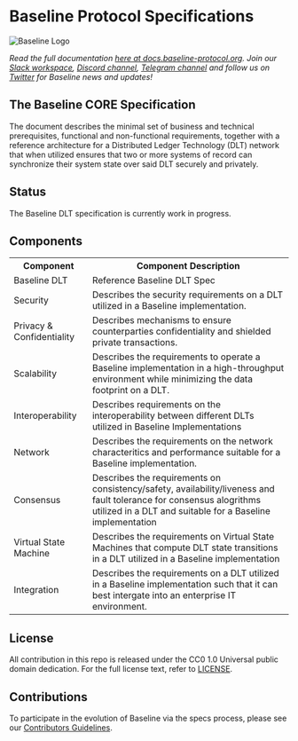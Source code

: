 # Baseline Protocol Specifications

![Baseline Logo](https://raw.githubusercontent.com/ethereum-oasis/baseline/master/docs/assets/baseline-logo/Web/examples/PNGs/horizontal/baselineHorizontal-Logo-FullColor.png)

*Read the full documentation [here at docs.baseline-protocol.org](https://docs.baseline-protocol.org/).*
*Join our [Slack workspace](https://communityinviter.com/apps/ethereum-baseline/join-us), [Discord channel](https://discord.com/invite/NE8AYD7), [Telegram channel](https://t.me/baselineprotocol) and follow us on [Twitter](https://twitter.com/baselineproto) for Baseline news and updates!* 

## The Baseline CORE Specification

The document describes the minimal set of business and technical prerequisites, functional and non-functional requirements, together with a reference architecture for a Distributed Ledger Technology (DLT) network that when utilized ensures that two or more systems of record can synchronize their system state over said DLT securely and privately.

## Status

The Baseline DLT specification is currently work in progress.

## Components

<table>
<tr>
    <th>Component</th>
    <th>Component Description</th>
  </tr>
  <tr>
    <td>Baseline DLT</td>
    <td>Reference Baseline DLT Spec</td>
  </tr>
  <tr>
    <td>Security</td>
    <td>Describes the security requirements on a DLT utilized in a Baseline implementation.</td>
  </tr>
  <tr>
    <td>Privacy & Confidentiality</td>
    <td>Describes mechanisms to ensure counterparties confidentiality and shielded private transactions.</td>
  </tr>
  <tr>
    <td>Scalability</td>
    <td>Describes the requirements to operate a Baseline implementation in a high-throughput environment while minimizing the data footprint on a DLT.</td>
  </tr>
  <tr>
    <td>Interoperability</td>
    <td>Describes requirements on the interoperability between different DLTs utilized in Baseline Implementations</td>
  </tr>
  <tr>
    <td>Network</td>
    <td>Describes the requirements on the network characteritics and performance suitable for a Baseline implementation.</td>
   </tr>
  <tr>
    <td>Consensus</td>
    <td>Describes the requirements on consistency/safety, availability/liveness and fault tolerance for consensus alogrithms utilized in a DLT and suitable for a Baseline implementation</td>
  </tr>
  <tr>
    <td>Virtual State Machine</td>
    <td>Describes the requirements on Virtual State Machines that compute DLT state transitions in a DLT utilized in a Baseline implementation</td>
  </tr>
  <tr>
    <td>Integration</td>
    <td>Describes the requirements on a DLT utilized in a Baseline implementation such that it can best intergate into an enterprise IT environment.</td>
  </tr>
</table>

## License

All contribution in this repo is released under the CC0 1.0 Universal public domain dedication. For the full license text, refer to [LICENSE](https://github.com/ethereum-oasis/baseline/blob/master/LICENSE).

## Contributions

To participate in the evolution of Baseline via the specs process, please see our [Contributors Guidelines](https://docs.baseline-protocol.org/community/contributors).